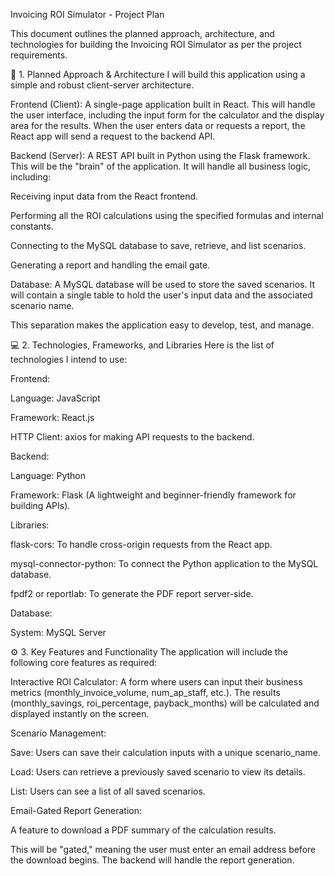 Invoicing ROI Simulator - Project Plan


This document outlines the planned approach, architecture, and technologies for building the Invoicing ROI Simulator as per the project requirements.

🚀 1. Planned Approach & Architecture
I will build this application using a simple and robust client-server architecture.

Frontend (Client): A single-page application built in React. This will handle the user interface, including the input form for the calculator and the display area for the results. When the user enters data or requests a report, the React app will send a request to the backend API.

Backend (Server): A REST API built in Python using the Flask framework. This will be the "brain" of the application. It will handle all business logic, including:

Receiving input data from the React frontend.

Performing all the ROI calculations using the specified formulas and internal constants.

Connecting to the MySQL database to save, retrieve, and list scenarios.

Generating a report and handling the email gate.

Database: A MySQL database will be used to store the saved scenarios. It will contain a single table to hold the user's input data and the associated scenario name.

This separation makes the application easy to develop, test, and manage.

💻 2. Technologies, Frameworks, and Libraries
Here is the list of technologies I intend to use:

Frontend:

Language: JavaScript

Framework: React.js

HTTP Client: axios for making API requests to the backend.

Backend:

Language: Python

Framework: Flask (A lightweight and beginner-friendly framework for building APIs).

Libraries:

flask-cors: To handle cross-origin requests from the React app.

mysql-connector-python: To connect the Python application to the MySQL database.

fpdf2 or reportlab: To generate the PDF report server-side.

Database:

System: MySQL Server

⚙️ 3. Key Features and Functionality
The application will include the following core features as required:

Interactive ROI Calculator: A form where users can input their business metrics (monthly_invoice_volume, num_ap_staff, etc.). The results (monthly_savings, roi_percentage, payback_months) will be calculated and displayed instantly on the screen.

Scenario Management:

Save: Users can save their calculation inputs with a unique scenario_name.

Load: Users can retrieve a previously saved scenario to view its details.

List: Users can see a list of all saved scenarios.

Email-Gated Report Generation:

A feature to download a PDF summary of the calculation results.

This will be "gated," meaning the user must enter an email address before the download begins. The backend will handle the report generation.
